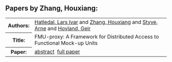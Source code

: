 <h2>Papers by Zhang, Houxiang:</h2>
<!-- Begin papers -->
<table>
<tr><th>Authors:</th><td>
<a href="../authors/author_091.html">Hatledal, Lars Ivar</a> and 
<a href="../authors/author_262.html">Zhang, Houxiang</a> and 
<a href="../authors/author_232.html">Styve, Arne</a> and 
<a href="../authors/author_107.html">Hovland, Geir</a>
</td></tr>
<tr><th>Title:  </th><td>FMU-proxy: A Framework for Distributed Access to Functional Mock-up Units</td></tr>
<tr><th>Paper:  </th><td><a href="../abstracts/Modelica2019abstract1C2.pdf">abstract</a>&nbsp;&nbsp;<a href="../papers/Modelica2019paper1C2.pdf">full paper</a></td></tr>
</table>
<br>
<!-- End papers -->